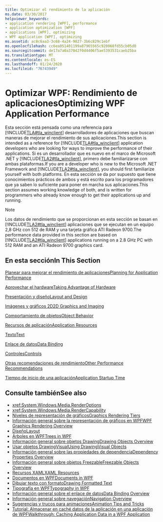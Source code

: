 ```yaml
---
title: Optimizar el rendimiento de la aplicación
ms.date: 03/30/2017
helpviewer_keywords:
- application rendering [WPF], performance
- application optimization [WPF]
- applications [WPF], optimizing
- WPF application [WPF], optimizing
ms.assetid: ac8c6aa3-3c68-4a24-9827-3b6c829c1ebf
ms.openlocfilehash: cc6ea051401199a87965565c920068fd55cb05d0
ms.sourcegitcommit: de17a7a0a37042f0d4406f5ae5393531caeb25ba
ms.translationtype: MT
ms.contentlocale: es-ES
ms.lasthandoff: 01/24/2020
ms.locfileid: "76743949"
---
```

# <a name="optimizing-wpf-application-performance"></a><span data-ttu-id="f0c7b-102">Optimizar WPF: Rendimiento de aplicaciones</span><span class="sxs-lookup"><span data-stu-id="f0c7b-102">Optimizing WPF Application Performance</span></span>
<span data-ttu-id="f0c7b-103">Esta sección está pensada como una referencia para [!INCLUDE[TLA#tla_winclient](../../../../includes/tlasharptla-winclient-md.md)] desarrolladores de aplicaciones que buscan maneras de mejorar el rendimiento de sus aplicaciones.</span><span class="sxs-lookup"><span data-stu-id="f0c7b-103">This section is intended as a reference for [!INCLUDE[TLA#tla_winclient](../../../../includes/tlasharptla-winclient-md.md)] application developers who are looking for ways to improve the performance of their applications.</span></span> <span data-ttu-id="f0c7b-104">Si es un desarrollador que es nuevo en el marco de Microsoft .NET y [!INCLUDE[TLA2#tla_winclient](../../../../includes/tla2sharptla-winclient-md.md)], primero debe familiarizarse con ambas plataformas.</span><span class="sxs-lookup"><span data-stu-id="f0c7b-104">If you are a developer who is new to the Microsoft .NET Framework and [!INCLUDE[TLA2#tla_winclient](../../../../includes/tla2sharptla-winclient-md.md)], you should first familiarize yourself with both platforms.</span></span> <span data-ttu-id="f0c7b-105">En esta sección se da por supuesto que tiene conocimientos prácticos de ambos y está escrito para los programadores que ya saben lo suficiente para poner en marcha sus aplicaciones.</span><span class="sxs-lookup"><span data-stu-id="f0c7b-105">This section assumes working knowledge of both, and is written for programmers who already know enough to get their applications up and running.</span></span>  
  
> [!NOTE]
> <span data-ttu-id="f0c7b-106">Los datos de rendimiento que se proporcionan en esta sección se basan en [!INCLUDE[TLA2#tla_winclient](../../../../includes/tla2sharptla-winclient-md.md)] aplicaciones que se ejecutan en un equipo 2,8 GHz con 512 de RAM y una tarjeta gráfica ATI Radeon 9700.</span><span class="sxs-lookup"><span data-stu-id="f0c7b-106">The performance data provided in this section are based on [!INCLUDE[TLA2#tla_winclient](../../../../includes/tla2sharptla-winclient-md.md)] applications running on a 2.8 GHz PC with 512 RAM and an ATI Radeon 9700 graphics card.</span></span>  
  
## <a name="in-this-section"></a><span data-ttu-id="f0c7b-107">En esta sección</span><span class="sxs-lookup"><span data-stu-id="f0c7b-107">In This Section</span></span>  
 [<span data-ttu-id="f0c7b-108">Planear para mejorar el rendimiento de aplicaciones</span><span class="sxs-lookup"><span data-stu-id="f0c7b-108">Planning for Application Performance</span></span>](planning-for-application-performance.md)  
  
 [<span data-ttu-id="f0c7b-109">Aprovechar el hardware</span><span class="sxs-lookup"><span data-stu-id="f0c7b-109">Taking Advantage of Hardware</span></span>](optimizing-performance-taking-advantage-of-hardware.md)  
  
 [<span data-ttu-id="f0c7b-110">Presentación y diseño</span><span class="sxs-lookup"><span data-stu-id="f0c7b-110">Layout and Design</span></span>](optimizing-performance-layout-and-design.md)  
  
 [<span data-ttu-id="f0c7b-111">Imágenes y gráficos 2D</span><span class="sxs-lookup"><span data-stu-id="f0c7b-111">2D Graphics and Imaging</span></span>](optimizing-performance-2d-graphics-and-imaging.md)  
  
 [<span data-ttu-id="f0c7b-112">Comportamiento de objetos</span><span class="sxs-lookup"><span data-stu-id="f0c7b-112">Object Behavior</span></span>](optimizing-performance-object-behavior.md)  
  
 [<span data-ttu-id="f0c7b-113">Recursos de aplicación</span><span class="sxs-lookup"><span data-stu-id="f0c7b-113">Application Resources</span></span>](optimizing-performance-application-resources.md)  
  
 [<span data-ttu-id="f0c7b-114">Texto</span><span class="sxs-lookup"><span data-stu-id="f0c7b-114">Text</span></span>](optimizing-performance-text.md)  
  
 [<span data-ttu-id="f0c7b-115">Enlace de datos</span><span class="sxs-lookup"><span data-stu-id="f0c7b-115">Data Binding</span></span>](optimizing-performance-data-binding.md)  
  
 [<span data-ttu-id="f0c7b-116">Controles</span><span class="sxs-lookup"><span data-stu-id="f0c7b-116">Controls</span></span>](optimizing-performance-controls.md)  
  
 [<span data-ttu-id="f0c7b-117">Otras recomendaciones de rendimiento</span><span class="sxs-lookup"><span data-stu-id="f0c7b-117">Other Performance Recommendations</span></span>](optimizing-performance-other-recommendations.md)  
  
 [<span data-ttu-id="f0c7b-118">Tiempo de inicio de una aplicación</span><span class="sxs-lookup"><span data-stu-id="f0c7b-118">Application Startup Time</span></span>](application-startup-time.md)  
  
## <a name="see-also"></a><span data-ttu-id="f0c7b-119">Consulte también</span><span class="sxs-lookup"><span data-stu-id="f0c7b-119">See also</span></span>

- <xref:System.Windows.Media.RenderOptions>
- <xref:System.Windows.Media.RenderCapability>
- [<span data-ttu-id="f0c7b-120">Niveles de representación de gráficos</span><span class="sxs-lookup"><span data-stu-id="f0c7b-120">Graphics Rendering Tiers</span></span>](graphics-rendering-tiers.md)
- [<span data-ttu-id="f0c7b-121">Información general sobre la representación de gráficos en WPF</span><span class="sxs-lookup"><span data-stu-id="f0c7b-121">WPF Graphics Rendering Overview</span></span>](../graphics-multimedia/wpf-graphics-rendering-overview.md)
- [<span data-ttu-id="f0c7b-122">Diseño</span><span class="sxs-lookup"><span data-stu-id="f0c7b-122">Layout</span></span>](layout.md)
- [<span data-ttu-id="f0c7b-123">Árboles en WPF</span><span class="sxs-lookup"><span data-stu-id="f0c7b-123">Trees in WPF</span></span>](trees-in-wpf.md)
- [<span data-ttu-id="f0c7b-124">Información general sobre objetos Drawing</span><span class="sxs-lookup"><span data-stu-id="f0c7b-124">Drawing Objects Overview</span></span>](../graphics-multimedia/drawing-objects-overview.md)
- [<span data-ttu-id="f0c7b-125">Usar objetos DrawingVisual</span><span class="sxs-lookup"><span data-stu-id="f0c7b-125">Using DrawingVisual Objects</span></span>](../graphics-multimedia/using-drawingvisual-objects.md)
- [<span data-ttu-id="f0c7b-126">Información general sobre las propiedades de dependencia</span><span class="sxs-lookup"><span data-stu-id="f0c7b-126">Dependency Properties Overview</span></span>](dependency-properties-overview.md)
- [<span data-ttu-id="f0c7b-127">Información general sobre objetos Freezable</span><span class="sxs-lookup"><span data-stu-id="f0c7b-127">Freezable Objects Overview</span></span>](freezable-objects-overview.md)
- [<span data-ttu-id="f0c7b-128">Recursos XAML</span><span class="sxs-lookup"><span data-stu-id="f0c7b-128">XAML Resources</span></span>](xaml-resources.md)
- [<span data-ttu-id="f0c7b-129">Documentos en WPF</span><span class="sxs-lookup"><span data-stu-id="f0c7b-129">Documents in WPF</span></span>](documents-in-wpf.md)
- [<span data-ttu-id="f0c7b-130">Dibujar texto con formato</span><span class="sxs-lookup"><span data-stu-id="f0c7b-130">Drawing Formatted Text</span></span>](drawing-formatted-text.md)
- [<span data-ttu-id="f0c7b-131">Tipografía en WPF</span><span class="sxs-lookup"><span data-stu-id="f0c7b-131">Typography in WPF</span></span>](typography-in-wpf.md)
- [<span data-ttu-id="f0c7b-132">Información general sobre el enlace de datos</span><span class="sxs-lookup"><span data-stu-id="f0c7b-132">Data Binding Overview</span></span>](../../../desktop-wpf/data/data-binding-overview.md)
- [<span data-ttu-id="f0c7b-133">Información general sobre navegación</span><span class="sxs-lookup"><span data-stu-id="f0c7b-133">Navigation Overview</span></span>](../app-development/navigation-overview.md)
- [<span data-ttu-id="f0c7b-134">Sugerencias y trucos para animaciones</span><span class="sxs-lookup"><span data-stu-id="f0c7b-134">Animation Tips and Tricks</span></span>](../graphics-multimedia/animation-tips-and-tricks.md)
- [<span data-ttu-id="f0c7b-135">Tutorial: Almacenar en caché datos de la aplicación en una aplicación de WPF</span><span class="sxs-lookup"><span data-stu-id="f0c7b-135">Walkthrough: Caching Application Data in a WPF Application</span></span>](walkthrough-caching-application-data-in-a-wpf-application.md)

